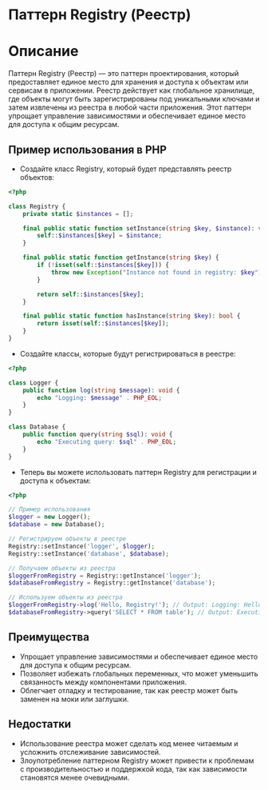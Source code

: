 # Паттерн Registry (Реестр)

# Описание

Паттерн Registry (Реестр) — это паттерн проектирования, который предоставляет единое место для хранения и доступа к объектам или сервисам в приложении. Реестр действует как глобальное хранилище, где объекты могут быть зарегистрированы под уникальными ключами и затем извлечены из реестра в любой части приложения. Этот паттерн упрощает управление зависимостями и обеспечивает единое место для доступа к общим ресурсам.

## Пример использования в PHP

- Создайте класс Registry, который будет представлять реестр объектов:
```php
<?php

class Registry {
    private static $instances = [];

    final public static function setInstance(string $key, $instance): void {
        self::$instances[$key] = $instance;
    }

    final public static function getInstance(string $key) {
        if (!isset(self::$instances[$key])) {
            throw new Exception("Instance not found in registry: $key");
        }

        return self::$instances[$key];
    }

    final public static function hasInstance(string $key): bool {
        return isset(self::$instances[$key]);
    }
}
```

- Создайте классы, которые будут регистрироваться в реестре:
```php
<?php

class Logger {
    public function log(string $message): void {
        echo "Logging: $message" . PHP_EOL;
    }
}

class Database {
    public function query(string $sql): void {
        echo "Executing query: $sql" . PHP_EOL;
    }
}
```

- Теперь вы можете использовать паттерн Registry для регистрации и доступа к объектам:
```php
<?php

// Пример использования
$logger = new Logger();
$database = new Database();

// Регистрируем объекты в реестре
Registry::setInstance('logger', $logger);
Registry::setInstance('database', $database);

// Получаем объекты из реестра
$loggerFromRegistry = Registry::getInstance('logger');
$databaseFromRegistry = Registry::getInstance('database');

// Используем объекты из реестра
$loggerFromRegistry->log('Hello, Registry!'); // Output: Logging: Hello, Registry!
$databaseFromRegistry->query('SELECT * FROM table'); // Output: Executing query: SELECT * FROM table
```

## Преимущества

* Упрощает управление зависимостями и обеспечивает единое место для доступа к общим ресурсам.
* Позволяет избежать глобальных переменных, что может уменьшить связанность между компонентами приложения.
* Облегчает отладку и тестирование, так как реестр может быть заменен на моки или заглушки.

## Недостатки

* Использование реестра может сделать код менее читаемым и усложнить отслеживание зависимостей.
* Злоупотребление паттерном Registry может привести к проблемам с производительностью и поддержкой кода, так как зависимости становятся менее очевидными.
